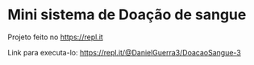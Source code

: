 # Mini sistema de Doação de sangue

Projeto feito no https://repl.it

Link para executa-lo: https://repl.it/@DanielGuerra3/DoacaoSangue-3
